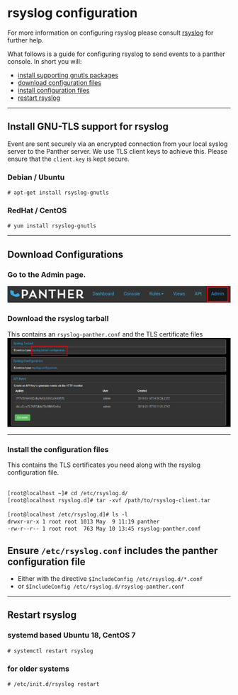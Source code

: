 # rsyslog configuration

For more information on configuring rsyslog please consult
[rsyslog](https://www.rsyslog.com/) for further help.

What follows is a guide for configuring rsyslog to send events to a panther console.
In short you will:
 
 * [install supporting gnutls packages](#gnutls)
 * [download configuration files](#download)
 * [install configuration files](#install)
 * [restart rsyslog](#restart)



---
<a name="gnutls" id="gnutls"></a>

## Install GNU-TLS support for rsyslog

Event are sent securely via an encrypted connection from your local syslog server to the Panther server.  We use TLS client keys to achieve this.  Please ensure that the `client.key` is kept secure.

### Debian / Ubuntu

```console
# apt-get install rsyslog-gnutls
```

### RedHat / CentOS

```console
# yum install rsyslog-gnutls
```

---
<a name="download" id="download"></a>

## Download Configurations

### Go to the Admin page.

![](_media/rsyslog1.png "Setting up rsyslog")

### Download the rsyslog tarball 

This contains an `rsyslog-panther.conf` and the TLS certificate files
![](_media/rsyslog2.png "Setting up rsyslog")

---
<a name="install" id="install"></a>

### Install the configuration files

This contains the TLS certificates you need along with the rsyslog configuration file.

```console

[root@localhost ~]# cd /etc/rsyslog.d/
[root@localhost rsyslog.d]# tar -xvf /path/to/rsyslog-client.tar

[root@localhost /etc/rsyslog.d]# ls -l
drwxr-xr-x 1 root root 1013 May  9 11:19 panther
-rw-r--r-- 1 root root  763 May 10 13:45 rsyslog-panther.conf
```

## Ensure `/etc/rsyslog.conf` includes the panther configuration file
   * Either with the directive `$IncludeConfig /etc/rsyslog.d/*.conf`
   * or `$IncludeConfig /etc/rsyslog.d/rsyslog-panther.conf`


---
<a name="restart" id="restart"></a>

## Restart rsyslog

### systemd based Ubuntu 18, CentOS 7

```console
# systemctl restart rsyslog
```

### for older systems

```console
# /etc/init.d/rsyslog restart
```
